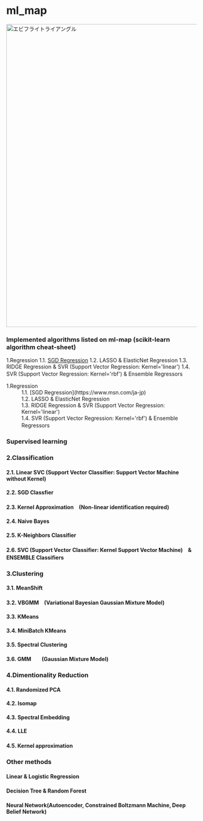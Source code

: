 # ml_map
<img width="800" src="https://user-images.githubusercontent.com/60038634/138719935-d4cf8094-9cc3-4afd-ace5-aa6a8b134af3.png" alt="エビフライトライアングル" title="サンプル">

### Implemented algorithms listed on ml-map (scikit-learn algorithm cheat-sheet)  

1.Regression 
  1.1. [SGD Regression](https://www.msn.com/ja-jp) 
  1.2. LASSO & ElasticNet Regression 
  1.3. RIDGE Regression & SVR (Support Vector Regression: Kernel='linear') 
  1.4. SVR (Support Vector Regression: Kernel='rbf') & Ensemble Regressors　　

<dl> 
  <dt> 1.Regression </dt> 
  <dd> 1.1. [SGD Regression](https://www.msn.com/ja-jp) </dd>
  <dd> 1.2. LASSO & ElasticNet Regression </dd>
  <dd> 1.3. RIDGE Regression & SVR (Support Vector Regression: Kernel='linear') </dd>
  <dd> 1.4. SVR (Support Vector Regression: Kernel='rbf') & Ensemble Regressors　　</dd>
</dl> 

### Supervised learning 
### 2.Classification
#### 2.1. Linear SVC (Support Vector Classifier: Support Vector Machine without Kernel)
#### 2.2. SGD Classfier
#### 2.3. Kernel Approximation　(Non-linear identification required)
#### 2.4. Naive Bayes
#### 2.5. K-Neighbors Classifier
#### 2.6. SVC (Support Vector Classifier: Kernel Support Vector Machine)　& ENSEMBLE Classifiers　

### 3.Clustering
#### 3.1. MeanShift
#### 3.2. VBGMM　(Variational Bayesian Gaussian Mixture Model)
#### 3.3. KMeans
#### 3.4. MiniBatch KMeans
#### 3.5. Spectral Clustering
#### 3.6. GMM　　(Gaussian Mixture Model)

### 4.Dimentionality Reduction
#### 4.1. Randomized PCA
#### 4.2. Isomap
#### 4.3. Spectral Embedding
#### 4.4. LLE
#### 4.5. Kernel approximation　　

### Other methods ###
#### Linear & Logistic Regression
#### Decision Tree & Random Forest　
#### Neural Network(Autoencoder, Constrained Boltzmann Machine, Deep Belief Network)
